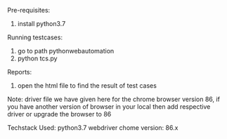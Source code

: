 Pre-requisites:
1. install python3.7

Running testcases:
1. go to path pythonwebautomation 
2. python tcs.py

Reports:
1. open the html file to find the result of test cases

Note: driver file we have given here for the chrome browser version 86, if you have another version of browser in your local then add respective driver or upgrade the browser to 86

Techstack Used:
python3.7
webdriver
chome version: 86.x



